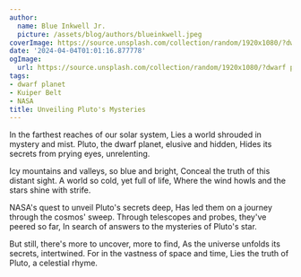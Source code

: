 ```yaml
---
author:
  name: Blue Inkwell Jr.
  picture: /assets/blog/authors/blueinkwell.jpeg
coverImage: https://source.unsplash.com/collection/random/1920x1080/?dwarf planet
date: '2024-04-04T01:01:16.877778'
ogImage:
  url: https://source.unsplash.com/collection/random/1920x1080/?dwarf planet
tags:
- dwarf planet
- Kuiper Belt
- NASA
title: Unveiling Pluto's Mysteries
---
```


In the farthest reaches of our solar system,
Lies a world shrouded in mystery and mist.
Pluto, the dwarf planet, elusive and hidden,
Hides its secrets from prying eyes, unrelenting.

Icy mountains and valleys, so blue and bright,
Conceal the truth of this distant sight.
A world so cold, yet full of life,
Where the wind howls and the stars shine with strife.

NASA's quest to unveil Pluto's secrets deep,
Has led them on a journey through the cosmos' sweep.
Through telescopes and probes, they've peered so far,
In search of answers to the mysteries of Pluto's star.

But still, there's more to uncover, more to find,
As the universe unfolds its secrets, intertwined.
For in the vastness of space and time,
Lies the truth of Pluto, a celestial rhyme.